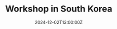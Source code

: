 ---
title: Workshop in South Korea

event: Let there be light (particles) Workshop
event_url: https://indico.ibs.re.kr/event/715/

location: IBS/CTPU
address:
  street: 55 Expo-ro
  city: Daejeon
  region: Yuseong-gu
  postcode: '34126'
  country: South Korea

summary: I have recently organized a workshop at IBS (Daejeon, Korea) with my friend and collaborator Seokhoon Yun. The workshop was a great success and you can find all the (very interesting!) talks on the website. Hopefully we will do it again in the next years.
abstract: 

# Talk start and end times.
#   End time can optionally be hidden by prefixing the line with `#`.
date: '2024-12-02T13:00:00Z'
date_end: '2024-12-06T15:00:00Z'
all_day: false

# Schedule page publish date (NOT talk date).
publishDate: '2017-01-01T00:00:00Z'

authors:
  - 'Andrea Caputo'

tags: []

# Is this a featured talk? (true/false)
featured: false

image:
  caption: 'Image credit: [**Unsplash**](https://unsplash.com/photos/bzdhc5b3Bxs)'
  focal_point: Right

# Markdown Slides (optional).
#   Associate this talk with Markdown slides.
#   Simply enter your slide deck's filename without extension.
#   E.g. `slides = "example-slides"` references `content/slides/example-slides.md`.
#   Otherwise, set `slides = ""`.
slides: ""

# Projects (optional).
#   Associate this post with one or more of your projects.
#   Simply enter your project's folder or file name without extension.
#   E.g. `projects = ["internal-project"]` references `content/project/deep-learning/index.md`.
#   Otherwise, set `projects = []`.
projects:
  - example
---